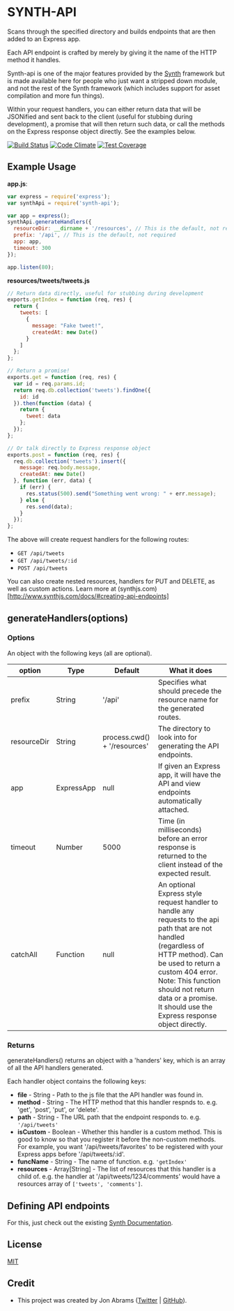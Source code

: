 # SYNTH-API

Scans through the specified directory and builds endpoints that are then added to an Express app.

Each API endpoint is crafted by merely by giving it the name of the HTTP method it handles.

Synth-api is one of the major features provided by the [Synth](http://www.synthjs.com) framework but is made available here for people who just want a stripped down module, and not the rest of the Synth framework (which includes support for asset compilation and more fun things).

Within your request handlers, you can either return data that will be JSONified and sent back to the client (useful for stubbing during development), a promise that will then return such data, or call the methods on the Express response object directly. See the examples below.

[![Build Status](https://travis-ci.org/JonAbrams/synth-api.svg)](https://travis-ci.org/JonAbrams/synth-api)
[![Code Climate](https://codeclimate.com/github/JonAbrams/synth-api.png)](https://codeclimate.com/github/JonAbrams/synth-api)
[![Test Coverage](https://codeclimate.com/github/JonAbrams/synth-api/coverage.png)](https://codeclimate.com/github/JonAbrams/synth-api)

## Example Usage

**app.js**:

```javascript
var express = require('express');
var synthApi = require('synth-api');

var app = express();
synthApi.generateHandlers({
  resourceDir: __dirname + '/resources', // This is the default, not required
  prefix: '/api', // This is the default, not required
  app: app,
  timeout: 300
});

app.listen(80);
```

**resources/tweets/tweets.js**

```javascript
// Return data directly, useful for stubbing during development
exports.getIndex = function (req, res) {
  return {
    tweets: [
      {
        message: "Fake tweet!",
        createdAt: new Date()
      }
    ]
  };
};

// Return a promise!
exports.get = function (req, res) {
  var id = req.params.id;
  return req.db.collection('tweets').findOne({
    id: id
  }).then(function (data) {
    return {
      tweet: data
    };
  });
};

// Or talk directly to Express response object
exports.post = function (req, res) {
  req.db.collection('tweets').insert({
    message: req.body.message,
    createdAt: new Date()
  }, function (err, data) {
    if (err) {
      res.status(500).send("Something went wrong: " + err.message);
    } else {
      res.send(data);
    }
  });
};
```

The above will create request handlers for the following routes:

- `GET /api/tweets`
- `GET /api/tweets/:id`
- `POST /api/tweets`

You can also create nested resources, handlers for PUT and DELETE, as well as custom actions. Learn more at (synthjs.com)[http://www.synthjs.com/docs/#creating-api-endpoints]

## generateHandlers(options)

### Options

An object with the following keys (all are optional).

| option | Type | Default | What it does |
|--------|------|---------|--------------|
| prefix | String | '/api' | Specifies what should precede the resource name for the generated routes. |
| resourceDir | String | process.cwd() + '/resources' | The directory to look into for generating the API endpoints. |
|   app  | ExpressApp | null | If given an Express app, it will have the API and view endpoints automatically attached. |
| timeout| Number | 5000 | Time (in milliseconds) before an error response is returned to the client instead of the expected result. |
| catchAll | Function | null | An optional Express style request handler to handle any requests to the api path that are not handled (regardless of HTTP method). Can be used to return a custom 404 error. Note: This function should not return data or a promise. It should use the Express response object directly. |

### Returns

generateHandlers() returns an object with a 'handers' key, which is an array of all the API handlers generated.

Each handler object contains the following keys:

- **file** - String - Path to the js file that the API handler was found in.
- **method** - String - The HTTP method that this handler respnds to. e.g. 'get', 'post', 'put', or 'delete'.
- **path** - String - The URL path that the endpoint responds to. e.g. `'/api/tweets'`
- **isCustom** - Boolean - Whether this handler is a custom method. This is good to know so that you register it before the non-custom methods. For example, you want '/api/tweets/favorites' to be registered with your Express apps before '/api/tweets/:id'.
- **funcName** - String - The name of function. e.g. `'getIndex'`
- **resources** - Array[String] - The list of resources that this handler is a child of. e.g. the handler at '/api/tweets/1234/comments' would have a resources array of `['tweets', 'comments']`.

## Defining API endpoints

For this, just check out the existing [Synth Documentation](http://www.synthjs.com).

## License

[MIT](https://github.com/JonAbrams/synth-api/blob/master/LICENSE)

## Credit

- This project was created by Jon Abrams ([Twitter](https://twitter.com/JonathanAbrams) | [GitHub](https://github.com/JonAbrams)).
